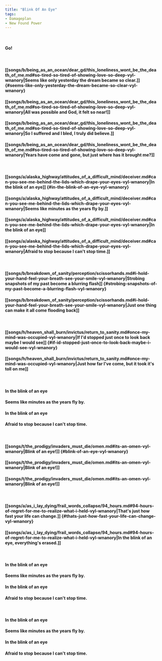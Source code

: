 ```yaml
---
title: "Blink Of An Eye"
tags:
- Damageplan
- New Found Power
---
```

&nbsp;
#### Go!
&nbsp;
#### [[songs/b/being_as_an_ocean/dear_gd/this_loneliness_wont_be_the_death_of_me.md#so-tired-so-tired-of-showing-love-so-deep-vyl-wnanory|Seems like only yesterday the dream became so clear.]] {#seems-like-only-yesterday-the-dream-became-so-clear-vyl-wnanory}
#### [[songs/b/being_as_an_ocean/dear_gd/this_loneliness_wont_be_the_death_of_me.md#so-tired-so-tired-of-showing-love-so-deep-vyl-wnanory|All was possible and God, it felt so near!]]
#### [[songs/b/being_as_an_ocean/dear_gd/this_loneliness_wont_be_the_death_of_me.md#so-tired-so-tired-of-showing-love-so-deep-vyl-wnanory|So I suffered and I bled, I truly did believe.]]
#### [[songs/b/being_as_an_ocean/dear_gd/this_loneliness_wont_be_the_death_of_me.md#so-tired-so-tired-of-showing-love-so-deep-vyl-wnanory|Years have come and gone, but just where has it brought me?]]
&nbsp;
#### [[songs/a/alaska_highway/attitudes_of_a_difficult_mind/deceiver.md#can-you-see-me-behind-the-lids-which-drape-your-eyes-vyl-wnanory|In the blink of an eye]] {#in-the-blink-of-an-eye-vyl-wnanory}
#### [[songs/a/alaska_highway/attitudes_of_a_difficult_mind/deceiver.md#can-you-see-me-behind-the-lids-which-drape-your-eyes-vyl-wnanory|Seems like minutes as the years fly by.]]
#### [[songs/a/alaska_highway/attitudes_of_a_difficult_mind/deceiver.md#can-you-see-me-behind-the-lids-which-drape-your-eyes-vyl-wnanory|In the blink of an eye]]
#### [[songs/a/alaska_highway/attitudes_of_a_difficult_mind/deceiver.md#can-you-see-me-behind-the-lids-which-drape-your-eyes-vyl-wnanory|Afraid to stop because I can't stop time.]]
&nbsp;
#### [[songs/b/breakdown_of_sanity/perception/scissorhands.md#i-hold-your-hand-feel-your-breath-see-your-smile-vyl-wnanory|Strobing snapshots of my past become a blurring flash]] {#strobing-snapshots-of-my-past-become-a-blurring-flash-vyl-wnanory}
#### [[songs/b/breakdown_of_sanity/perception/scissorhands.md#i-hold-your-hand-feel-your-breath-see-your-smile-vyl-wnanory|Just one thing can make it all come flooding back]]
&nbsp;
#### [[songs/h/heaven_shall_burn/invictus/return_to_sanity.md#once-my-mind-was-occupied-vyl-wnanory|If I'd stopped just once to look back maybe I would see]] {#if-id-stopped-just-once-to-look-back-maybe-i-would-see-vyl-wnanory}
#### [[songs/h/heaven_shall_burn/invictus/return_to_sanity.md#once-my-mind-was-occupied-vyl-wnanory|Just how far I've come, but it took it's toll on me]]
&nbsp;
#### In the blink of an eye
#### Seems like minutes as the years fly by.
#### In the blink of an eye
#### Afraid to stop because I can't stop time.
&nbsp;
#### [[songs/t/the_prodigy/invaders_must_die/omen.md#its-an-omen-vyl-wnanory|Blink of an eye!]] {#blink-of-an-eye-vyl-wnanory}
#### [[songs/t/the_prodigy/invaders_must_die/omen.md#its-an-omen-vyl-wnanory|Blink of an eye!]]
#### [[songs/t/the_prodigy/invaders_must_die/omen.md#its-an-omen-vyl-wnanory|Blink of an eye!]]
&nbsp;
#### [[songs/a/as_i_lay_dying/frail_words_collapse/94_hours.md#94-hours-of-regret-for-me-to-realize-what-i-held-vyl-wnanory|That's just how fast your life can change.]] {#thats-just-how-fast-your-life-can-change-vyl-wnanory}
#### [[songs/a/as_i_lay_dying/frail_words_collapse/94_hours.md#94-hours-of-regret-for-me-to-realize-what-i-held-vyl-wnanory|In the blink of an eye, everything's erased.]]
&nbsp;
#### In the blink of an eye
#### Seems like minutes as the years fly by.
#### In the blink of an eye
#### Afraid to stop because I can't stop time.
&nbsp;
#### In the blink of an eye
#### Seems like minutes as the years fly by.
#### In the blink of an eye
#### Afraid to stop because I can't stop time.
